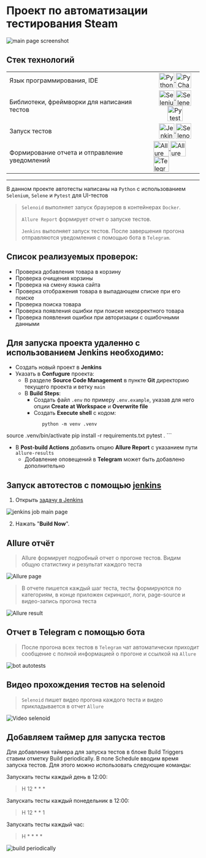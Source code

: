 # Проект по автоматизации тестирования Steam
![main page screenshot](steam_online_store_UI/images/steam.png)

## Стек технологий 
<table width="100%" border='0'>
  <tbody>
    <tr>
      <td>Язык программирования, IDE</td>
      <td align="center">
        <a target="_blank" href="https://www.python.org/">
          <img align="center" src="steam_online_store_UI/images/python-original-wordmark.svg" width="40" height="40" alt="Python"/>
        </a>
        <a target="_blank" href=https://www.jetbrains.com/pycharm/>
          <img align="center" src="steam_online_store_UI/images/pycharm-original.svg" width="40" height="40" alt="PyCharm"/>
        </a>
      </td>
    </tr>
    <tr>
      <td>Библиотеки, фреймворки для написания тестов</td>
      <td align="center">
        <a target="_blank" href=https://www.selenium.dev/>
          <img align="center" src="steam_online_store_UI/images/selenium-original.svg" width="40" height="40" alt="Selenium"/>
        </a>
        <a target="_blank" href=https://github.com/yashaka/selene>
          <img align="center" src="steam_online_store_UI/images/Selene.png" width="40" height="40" alt="Selene"/>
        </a>
        <a target="_blank" href=https://docs.pytest.org/en/stable/index.html#>
          <img align="center" src="steam_online_store_UI/images/pytest-original-wordmark.svg" width="40" height="40" alt="Pytest"/>
        </a>
      </td>
    </tr>
    <tr>
      <td>
        Запуск тестов
      </td>
      <td align="center">
        <a target="_blank" href=https://www.jenkins.io/>
          <img align="center" src="steam_online_store_UI/images/jenkins-original.svg" width="40" height="40" alt="Jenkins"/>
        </a>
        <a target="_blank" href=https://github.com/aerokube/selenoid>
          <img align="center" src="steam_online_store_UI/images/selenoid.png" width="40" height="40" alt="Selenoid"/>
        </a>
      </td>
    </tr>
    <tr>
      <td>
        Формирование отчета и отправление уведомлений
      </td>
      <td>
        <a target="_blank" href=https://qameta.io/>
          <img align="center" src="steam_online_store_UI/images/AllureTestOps.png" width="40" height="40" alt="Allure TestOps"/>
        </a>
        <a target="_blank" href=https://allurereport.org/>
          <img align="center" src="steam_online_store_UI/images/AllureReport.png" width="40" height="40" alt="Allure Report"/>
        </a>
        <a target="_blank" href=https://telegram.org/>
          <img align="center" src="steam_online_store_UI/images/Telegram.png" width="40" height="40" alt="Telegram"/>
        </a>
      </td>
    </tr>
  </tbody>
</table>

___
<a id="item-4"></a>

В данном проекте автотесты написаны на <code>Python</code> с использованием <code>Selenium</code>, <code>Selene</code> и <code>Pytest</code> для UI-тестов
>
> <code>Selenoid</code> выполняет запуск браузеров в контейнерах <code>Docker</code>.
>
> <code>Allure Report</code> формирует отчет о запуске тестов.
>
> <code>Jenkins</code> выполняет запуск тестов.
> После завершения прогона отправляются уведомления с помощью бота в <code>Telegram</code>.

## Список реализуемых проверок:
- Проверка добавления товара в корзину
- Проверка очищения корзины
- Проверка на смену языка сайта
- Проверка отображения товара в выпадающем списке при его поиске
- Проверка поиска товара
- Проверка появления ошибки при поиске некорректного товара
- Проверка появления ошибки при авторизации с ошибочными данными

## Для запуска проекта удаленно с использованием **Jenkins** необходимо:
- Создать новый проект в **Jenkins**
- Указать в **Confugure** проекта:
  - В разделе **Source Code Management** в пункте **Git** директорию текущего проекта и ветку `main`
  - В **Build Steps**:
    * Создать файл `.env` по примеру `.env.example`, указав для него опции **Create at Workspace**  и **Overwrite file**
    * Создать **Execute shell** с кодом:
      ```shell
         python -m venv .venv
source .venv/bin/activate
pip install -r requirements.txt
pytest .
      ```
  - В **Post-build Actions** добавить опцию **Allure Report** с указанием пути `allure-results`
    * Добавление оповещений в **Telegram** может быть добавлено
    дополнительно

## Запуск автотестов с помощью [jenkins](https://www.jenkins.io/) 
1. Открыть [задачу в Jenkins](https://jenkins.autotests.cloud/job/romanshkin_14_steam_online_store_ui/)

![jenkins job main page](steam_online_store_UI/images/Joba_jenkins.png)

2. Нажать "**Build Now**".
## Allure отчёт
>Allure формирует подробный отчет о прогоне тестов. Видим общую статистику и результат каждого теста
>
![Allure page](steam_online_store_UI/images/Allure-report_screenshot.png)
>
>В отчете пишется каждый шаг теста, тесты формируются по категориям, в конце приложен скриншот, логи, page-source и видео-запись прогона теста
>
![Allure result](steam_online_store_UI/images/result_tests_allure.png)

## Отчет в Telegram с помощью бота
>
> После прогона всех тестов в <code>Telegram</code> чат автоматически приходит сообщение с полной информацией о прогоне и ссылкой на <code>Allure</code>
>
![bot autotests](steam_online_store_UI/images/bot_screen.png)

## Видео прохождения тестов на selenoid
> <code>Selenoid</code> пишет видео прогона каждого теста и видео прикладывается в отчет <code>Allure</code>
>
![Video selenoid](steam_online_store_UI/images/Video_selenoid_test.gif)
## Добавляем таймер для запуска тестов 
Для добавления таймера для запуска тестов в блоке Build Triggers ставим отметку Build periodically. В поле Schedule вводим время запуска тестов. Для этого можно использовать следующие команды:
>
Запускать тесты каждый день в 12:00:
>
>H 12 * * *
>
Запускать тесты каждый понедельник в 12:00:
>
>H 12 * * 1
>
Запускать тесты каждый час:
>
>H * * * *
>
![build periodically](steam_online_store_UI/images/build_periodically_jenkins.jpeg)


